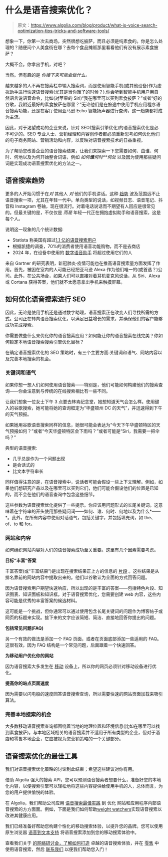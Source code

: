 # 什么是语音搜索优化？

> 原文：<https://www.algolia.com/blog/product/what-is-voice-search-optimization-tips-tricks-and-software-tools/>

想象一下，你第一次去商场，突然很想吃披萨，而且必须是纯素食的。你是怎么处理的？随便问个人美食街在哪？去每个食品摊贩那里看看他们有没有展示素食披萨？

大概不会。你拿出手机，对吧？

当然。但有趣的是 *你接下来可能会做什么。*

越来越多的人不再在搜索栏中输入搜索词，而是使用智能手机(或其他设备)作为虚拟助手进行快速语音搜索(尤其是当你饿了的时候？).你会听到智能手机用户用自然语言说语音命令，比如(对苹果的 Siri)“我在哪里可以买到素食披萨？”或者“好的谷歌，我附近最好的素食披萨在哪里？”无论他们是在旅途中使用手机应用程序语音搜索功能，还是在客厅使用亚马逊 Echo 智能扬声器进行查询，这一趋势都将成为主流。

因此，对于渴望成功的企业来说，针对 SEO(搜索引擎优化)的语音搜索优化是必不可少的。SEO 专业人士、营销经理和内容创作者都必须重新思考如何优化他们的电子商务网站、营销活动和内容，以反映对语音搜索技术的日益重视。

为了帮助您改善企业的语音搜索结果，让我们来探索一下您需要如何、由谁、何时、何地以及为何开始整合词语，例如 *如何**谁**何时**何处* 以及因为使用那些疑问词是实现成功语音搜索优化的方法之一。

## [](#the-voice-search-trend)**语音搜索趋势**

更多的人开始习惯于在*对* 其他人 *对* 他们的手机讲话。这种 [趋势](https://www.algolia.com/blog/product/voice-search-the-latest-statistics-and-trends-for-2022-and-beyond/) 波及范围远不止语音搜索一项，尤其在年轻一代中。单向类型的说话，如视频日志、语音笔记、抖音和 Instagram 卷轴，现在很流行。对着电话说话而不期望有人回应是很常见的。但最关键的是，不仅仅是 *而是* 年轻一代正在拥抱虚拟助手和语音搜索，这是每个人。

说明这一现象的几个统计数据:

*   Statista 称美国有超过[1.1 亿的语音搜索用户](https://www.statista.com/statistics/973815/worldwide-digital-voice-assistant-in-use/)
*   根据凯捷的调查，70%的消费者使用语音功能购物，而不是去商店
*   2024 年，在设备中使用的 [数字语音助手](https://www.statista.com/statistics/973815/worldwide-digital-voice-assistant-in-use/) 将超过使用它们的人

来自 Gartner 的研究表明，新冠肺炎·疫情可能也在推高语音搜索量方面发挥了作用。首先，被困在室内的人可能已经把亚马逊 Alexa 作为他们唯一的(或首选？)公司。此外，在公共场合，如果人们可以直接对着耳机麦克风说话，从 Siri、Alexa 或 Cortana 获得答案，他们就不太愿意拿出手机来触摸屏幕。

## [](#how-to-optimize-voice-search-for-seo)**如何优化语音搜索进行 SEO**

因此，无论是使用手机还是通过数字助理，语音搜索正在改变人们寻找所需的方式。公司正在转向语音搜索优化，以满足日益增长的需求，并确保他们的客户能够成功完成搜索。

你需要做些什么来优化你的语音搜索应用？如何能让你的语音搜索在线完美？你如何锁定本地语音搜索搜索引擎优化目标？

在确定语音搜索优化的 SEO 策略时，有三个主要方面:关键词和语气、网站内容以及完善本地搜索的机会。

### [](#keywords-and-tone)**关键词和语气**

如果你想一想人们如何使用语音搜索——特别是，他们可能如何构建他们的搜索查询——你会注意到与传统的在线搜索相比有一些不同。

让我们想象一位女士下午 3 点要去林肯纪念堂，她想知道天气会怎么样。使用键入的谷歌搜索，她可能将她的查询框定为“华盛顿州 DC 的天气”，并迅速得到下午的天气预报。

如果她用谷歌语音搜索同样的信息，她很可能会表达为“今天下午华盛顿特区的天气预报如何？”或者“今天华盛顿特区会下雨吗？”或者可能是“Siri，我需要一把伞吗？”

典型的语音搜索:

*   几乎总是作为一个问题出现
*   是会话式的
*   比文本字符串长

同样值得注意的是，在语音搜索中，说话者可能会假设一些上下文理解。例如，如果他们想研究产品以及在哪里可以买到它们，他们可能会假设他们的位置是已知的，而不会在他们的语音查询中包含这些细节。

这些参数为语音搜索优化提供了一些提示。你应该用问题形式的长尾关键词。这意味着在字符串的开头使用那些疑问词——如何、谁、何时、何地以及为什么*——*。此外，在所有内容中使用对话语气，包括关键字，并包括填充词，如 the、of、to 和 for。

### [](#website-and-content)**网站和内容**

如何组织网站内容对人们的语音搜索成功至关重要。这里有几个因素需要考虑。

**目标“丰富”答案**

丰富答案(或“丰富结果”)是出现在搜索结果正上方的信息的 [片段](https://www.wearegrizzly.com/about/seo-bristol/guides/rich-answers/) 。这些结果是从排名靠前的网站内容中提取出来的。他们以谷歌认为全面的方式回答问题。

因为语音搜索用户期望快速响应，所以出现的是丰富的答案——包括特色片段、知识图表、知识面板和知识框。对于语音搜索优化，您需要创建 web 内容，这些内容可能是优秀的丰富答案的候选材料。

这可能是一个挑战，但你通常可以通过使用包含长尾关键词的问题作为博客帖子或网页的标题来实现。接下来的文字应该简短、简洁、直接地回答你提出的问题。

**包括常见问题(FAQ)**

另一个有效的做法是添加一个 FAQ 页面，或者在页面底部添加一些适用的 FAQ。这很有效，因为 FAQ 结构是一个常见问题，后面跟着一个快速回答。

**为移动用户优化你的网站**

因为语音搜索大多发生在 [移动](https://www.algolia.com/industries-and-solutions/mobile-search/) 设备上，所以你的网页必须针对移动设备进行优化。

**提高你的站点页面速度**

因为需要以闪电般的速度回答语音搜索查询，所以需要快速的网站页面加载来吸引算法。

### [](#opportunities-for-perfecting-local-searches)**完善本地搜索的机会**

大多数移动语音搜索查询都围绕着当地的地理位置和环境信息(比如在哪里可以找到素食披萨)。与本地区域相关的语音搜索并不适用于所有类型的企业，但对于酒店和零售本地企业，它应被视为您营销策略的一个关键部分。

## [](#the-best-tools-for-voice-search-optimization)**语音搜索优化的最佳工具**

我们对语音搜索优化策略的讨论到此结束；希望这些建议对你有用。

借助 Algolia 强大的搜索 API，您可以预测语音搜索者想要什么，准备好您的本地化内容，以便搜索引擎可以轻松地将这些内容提供给使用手机的人，总体而言，为您的用户提供愉悦的体验。

在 Algolia，我们帮助公司应用 [语音搜索最佳实践](https://www.algolia.com/industries-and-solutions/voice-search/) 到 优化 网站和应用程序内部语音搜索的方方面面。例如，下面是我们如何帮助[weight watchers](https://resources.algolia.com/customer-stories/ww-voice-search)实现语音搜索以改进其健康应用。

我们已经准备好帮助您构建个性化的移动搜索体验，以提升您的品牌。您可以使用原生浏览器 [语音到文本支持](https://www.algolia.com/doc/api-reference/widgets/voice-search/js/) 将语音搜索添加到您的移动搜索体验中。

查看我们关于 [的网络研讨会，了解如何打造](https://resources.algolia.com/voice/webinar-voicesearchlessons-dg) 卓越的语音搜索体验，并在 [零售](https://resources.algolia.com/voice/webinar-harnessvoicesearchretail-dg-retail) 中使用语音搜索，然后 [联系我们](https://www.algolia.com/contactus/) 以便我们帮助您入门！